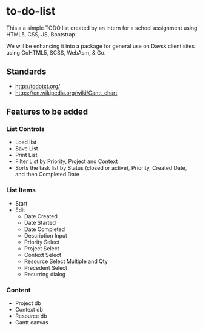 # to-do-list

This a a simple TODO list created by an intern for a school assignment using HTML5, CSS, JS, Bootstrap.

We will be enhancing it into a package for general use on Davsk client sites using GoHTML5, SCSS, WebAsm, & Go.

## Standards
* http://todotxt.org/
* https://en.wikipedia.org/wiki/Gantt_chart

## Features to be added
### List Controls
* Load list
* Save List
* Print List
* Filter List by Priority, Project and Context
* Sorts the task list by Status (closed or active), Priority, Created Date, and then Completed Date
### List Items
* Start
* Edit
  * Date Created
  * Date Started
  * Date Completed
  * Description Input
  * Priority Select
  * Project Select
  * Context Select
  * Resource Select Multiple and Qty
  * Precedent Select
  * Recurring dialog
### Content
* Project db
* Context db
* Resource db
* Gantt canvas
